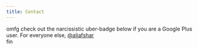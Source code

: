```yaml
---
title: Contact
---
```


<div class="info text-center">omfg check out the narcissistic uber-badge below
if you are a Google Plus user. For everyone else, <a
href="https://twitter.com/aliafshar">@aliafshar</a></div>

<div class="text-center">
<!-- Place this tag where you want the widget to render. -->
<div class="g-person" data-width="180" data-href="//plus.google.com/118327176775959145936" data-rel="author"></div>
</div>


<div class="info text-center">fin</div>

<!-- Place this tag after the last widget tag. -->
<script type="text/javascript">
  (function() {
    var po = document.createElement('script'); po.type = 'text/javascript'; po.async = true;
    po.src = 'https://apis.google.com/js/plusone.js';
    var s = document.getElementsByTagName('script')[0]; s.parentNode.insertBefore(po, s);
  })();
</script>
